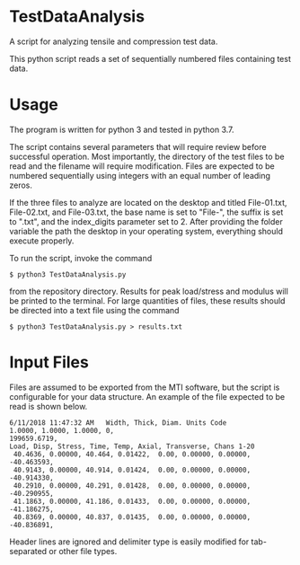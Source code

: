 # TestDataAnalysis
A script for analyzing tensile and compression test data.

This python script reads a set of sequentially numbered files containing test data.

# Usage
The program is written for python 3 and tested in python 3.7.

The script contains several parameters that will require review before successful operation. Most importantly, the directory of the test files to be read and the filename will require modification. Files are expected to be numbered sequentially using integers with an equal number of leading zeros.

If the three files to analyze are located on the desktop and titled File-01.txt, File-02.txt, and File-03.txt, the base name is set to "File-", the suffix is set to ".txt", and the index_digits parameter set to 2. After providing the folder variable the path the desktop in your operating system, everything should execute properly.

To run the script, invoke the command
```
$ python3 TestDataAnalysis.py
```
from the repository directory. Results for peak load/stress and modulus will be printed to the terminal. For large quantities of files, these results should be directed into a text file using the command
```
$ python3 TestDataAnalysis.py > results.txt
```

# Input Files
Files are assumed to be exported from the MTI software, but the script is configurable for your data structure. An example of the file expected to be read is shown below.
```
6/11/2018 11:47:32 AM   Width, Thick, Diam. Units Code
1.0000, 1.0000, 1.0000, 0,
199659.6719,
Load, Disp, Stress, Time, Temp, Axial, Transverse, Chans 1-20
 40.4636, 0.00000, 40.464, 0.01422,  0.00, 0.00000, 0.00000, -40.463593,
 40.9143, 0.00000, 40.914, 0.01424,  0.00, 0.00000, 0.00000, -40.914330,
 40.2910, 0.00000, 40.291, 0.01428,  0.00, 0.00000, 0.00000, -40.290955,
 41.1863, 0.00000, 41.186, 0.01433,  0.00, 0.00000, 0.00000, -41.186275,
 40.8369, 0.00000, 40.837, 0.01435,  0.00, 0.00000, 0.00000, -40.836891,
```
Header lines are ignored and delimiter type is easily modified for tab-separated or other file types.

